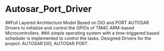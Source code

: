 # Autosar_Port_Driver
##Full Layered Architecture Model Based on DIO and PORT AUTOSAR Drivers to initialize and control the GPIOs of TM4C ARM-based Microcontrollers. 
##A simple operating system with a time-triggered based scheduler is implemented to control the tasks. Designed Drivers for the project: AUTOSAR DIO, AUTOSAR PORT.
